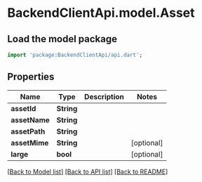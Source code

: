 # BackendClientApi.model.Asset

## Load the model package
```dart
import 'package:BackendClientApi/api.dart';
```

## Properties
Name | Type | Description | Notes
------------ | ------------- | ------------- | -------------
**assetId** | **String** |  | 
**assetName** | **String** |  | 
**assetPath** | **String** |  | 
**assetMime** | **String** |  | [optional] 
**large** | **bool** |  | [optional] 

[[Back to Model list]](../README.md#documentation-for-models) [[Back to API list]](../README.md#documentation-for-api-endpoints) [[Back to README]](../README.md)


